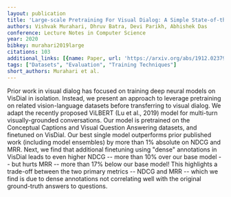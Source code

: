 ```yaml
---
layout: publication
title: 'Large-scale Pretraining For Visual Dialog: A Simple State-of-the-art Baseline'
authors: Vishvak Murahari, Dhruv Batra, Devi Parikh, Abhishek Das
conference: Lecture Notes in Computer Science
year: 2020
bibkey: murahari2019large
citations: 103
additional_links: [{name: Paper, url: 'https://arxiv.org/abs/1912.02379'}]
tags: ["Datasets", "Evaluation", "Training Techniques"]
short_authors: Murahari et al.
---
```

Prior work in visual dialog has focused on training deep neural models on
VisDial in isolation. Instead, we present an approach to leverage pretraining
on related vision-language datasets before transferring to visual dialog. We
adapt the recently proposed ViLBERT (Lu et al., 2019) model for multi-turn
visually-grounded conversations. Our model is pretrained on the Conceptual
Captions and Visual Question Answering datasets, and finetuned on VisDial. Our
best single model outperforms prior published work (including model ensembles)
by more than 1% absolute on NDCG and MRR. Next, we find that additional
finetuning using "dense" annotations in VisDial leads to even higher NDCG --
more than 10% over our base model -- but hurts MRR -- more than 17% below our
base model! This highlights a trade-off between the two primary metrics -- NDCG
and MRR -- which we find is due to dense annotations not correlating well with
the original ground-truth answers to questions.